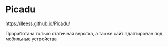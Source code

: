 # Picadu
https://lleess.github.io/Picadu/

Проработана только статичная верстка, а также сайт адаптирован под мобильные устройства
